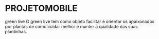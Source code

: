 # PROJETOMOBILE
green live
O green live tem como objeto facilitar e orientar os apaixonados por plantas de como cuidar melhor e manter a qualidade das suas plantinhas.
